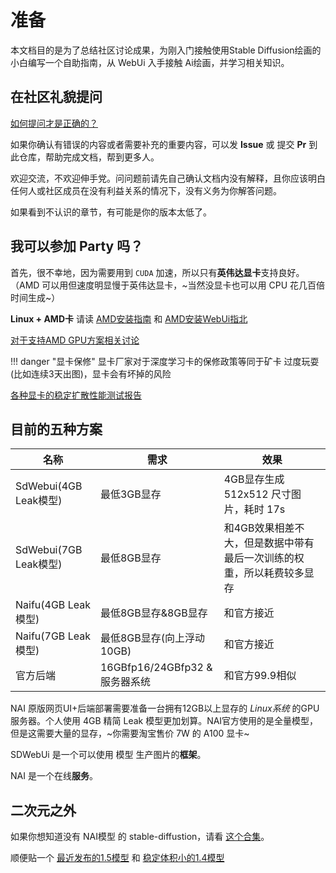 # 准备

本文档目的是为了总结社区讨论成果，为刚入门接触使用Stable Diffusion绘画的小白编写一个自助指南，从 WebUi 入手接触 Ai绘画，并学习相关知识。


## 在社区礼貌提问

[如何提问才是正确的？](https://github.com/ryanhanwu/How-To-Ask-Questions-The-Smart-Way/blob/main/README-zh_CN.md)

如果你确认有错误的内容或者需要补充的重要内容，可以发 **Issue** 或 提交 **Pr** 到此仓库，帮助完成文档，帮到更多人。

欢迎交流，不欢迎伸手党。问问题前请先自己确认文档内没有解释，且你应该明白任何人或社区成员在没有利益关系的情况下，没有义务为你解答问题。

如果看到不认识的章节，有可能是你的版本太低了。


## 我可以参加 Party 吗？

首先，很不幸地，因为需要用到 `CUDA` 加速，所以只有**英伟达显卡**支持良好。（AMD 可以用但速度明显慢于英伟达显卡，~当然没显卡也可以用 CPU 花几百倍时间生成~）


**Linux + AMD卡** 请读 [AMD安装指南](https://rentry.org/ayymd-stable-diffustion-v1_4-guide) 和 [AMD安装WebUi指北](https://github.com/AUTOMATIC1111/stable-diffusion-webui/wiki/Install-and-Run-on-AMD-GPUs)


[对于支持AMD GPU方案相关讨论](https://github.com/AUTOMATIC1111/stable-diffusion-webui/discussions/1046)

!!! danger "显卡保修"
    显卡厂家对于深度学习卡的保修政策等同于矿卡
    过度玩耍(比如连续3天出图)，显卡会有坏掉的风险

[各种显卡的稳定扩散性能测试报告](https://docs.google.com/spreadsheets/d/1Zlv4UFiciSgmJZncCujuXKHwc4BcxbjbSBg71-SdeNk/edit#gid=0)


## 目前的五种方案

| 名称             | 需求                      | 效果                                                                  |
|------------------|---------------------------|-----------------------------------------------------------------------|
| SdWebui(4GB Leak模型) | 最低3GB显存               | 4GB显存生成 512x512 尺寸图片，耗时 17s                            |
| SdWebui(7GB Leak模型) | 最低8GB显存                   | 和4GB效果相差不大，但是数据中带有最后一次训练的权重，所以耗费较多显存 |
| Naifu(4GB Leak模型)   | 最低8GB显存&8GB显存       | 和官方接近                                                            |
| Naifu(7GB Leak模型)   | 最低8GB显存(向上浮动10GB) | 和官方接近                                                            |
| 官方后端         | 16GBfp16/24GBfp32 & 服务器系统           | 和官方99.9相似                                                        |


NAI 原版网页UI+后端部署需要准备一台拥有12GB以上显存的 *Linux系统* 的GPU服务器。个人使用 4GB 精简 Leak 模型更加划算。NAI官方使用的是全量模型，但是这需要大量的显存，~你需要淘宝售价 7W 的 A100 显卡~

SDWebUi 是一个可以使用 模型 生产图片的**框架**。

NAI 是一个在线**服务**。

## 二次元之外

如果你想知道没有 NAI模型 的 stable-diffustion，请看 [这个合集](https://space.bilibili.com/250989068/channel/collectiondetail?sid=660352)。

顺便贴一个 [最近发布的1.5模型](https://huggingface.co/runwayml/stable-diffusion-v1-5) 和 [稳定体积小的1.4模型](https://huggingface.co/CompVis/stable-diffusion-v1-4)


